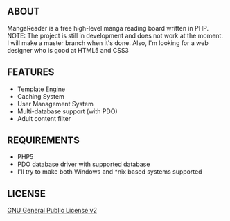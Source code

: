 ## ABOUT
MangaReader is a free high-level manga reading board written in PHP.
NOTE: The project is still in development and does not work at the moment. I will make a master branch when it's done. Also, I'm looking for a web designer who is good at HTML5 and CSS3

## FEATURES
- Template Engine
- Caching System
- User Management System
- Multi-database support (with PDO)
- Adult content filter

## REQUIREMENTS
- PHP5
- PDO database driver with supported database
- I'll try to make both Windows and \*nix based systems supported


## LICENSE
[GNU General Public License v2](http://opensource.org/licenses/GPL-3.0)
